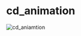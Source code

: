 # cd_animation
![cd_aniamtion](https://github.com/user-attachments/assets/b8985cdc-fbbd-4fd1-80dc-be7e4c236a9d)


